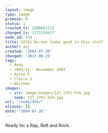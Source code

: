 ```yaml
---
layout: image
type: image
promote: 0
status: 1
created_ts: 1090862115
changed_ts: 1372159417
node_id: 934
title: 02761 No-one looks good in this stuff
author: anj
created: '2004-07-26'
changed: '2013-06-25'
tags:
  - Andy
  - 2003/11 - November 2003
  - Aaron P
  - Claire G
  - Waitomo
images:
  - src: image/images/127_2761-934.jpg
    name: 127_2761-934.jpg
url: "/node/934/"
aliases: []
date: '2004-07-26'
---
```

Ready for a Rap, Raft and Rock.
